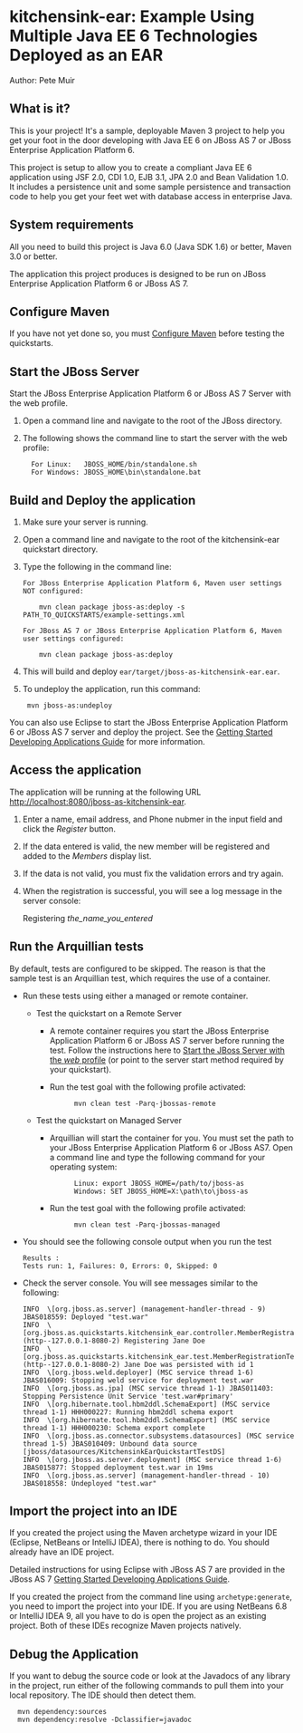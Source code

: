 kitchensink-ear: Example Using Multiple Java EE 6 Technologies Deployed as an EAR
==============================================================================================
Author: Pete Muir

What is it?
-----------

This is your project! It's a sample, deployable Maven 3 project to help you get your foot in the door developing with Java EE 6 on JBoss AS 7 or JBoss Enterprise Application Platform 6. 

This project is setup to allow you to create a compliant Java EE 6 application using JSF 2.0, CDI 1.0, EJB 3.1, JPA 2.0 and Bean Validation 1.0. It includes a persistence unit and some sample persistence and transaction code to help you get your feet wet with database access in enterprise Java. 

System requirements
-------------------

All you need to build this project is Java 6.0 (Java SDK 1.6) or better, Maven 3.0 or better.

The application this project produces is designed to be run on JBoss Enterprise Application Platform 6 or JBoss AS 7. 


Configure Maven 
-------------

If you have not yet done so, you must [Configure Maven](../README.html/#mavenconfiguration) before testing the quickstarts.


Start the JBoss Server
-------------------------

Start the JBoss Enterprise Application Platform 6 or JBoss AS 7 Server with the web profile.

1. Open a command line and navigate to the root of the JBoss directory.
2. The following shows the command line to start the server with the web profile:

         For Linux:   JBOSS_HOME/bin/standalone.sh
         For Windows: JBOSS_HOME\bin\standalone.bat

Build and Deploy the application
-------------------------

1. Make sure your server is running.
2. Open a command line and navigate to the root of the kitchensink-ear quickstart directory.
3. Type the following in the command line: 

       For JBoss Enterprise Application Platform 6, Maven user settings NOT configured: 

           mvn clean package jboss-as:deploy -s PATH_TO_QUICKSTARTS/example-settings.xml

       For JBoss AS 7 or JBoss Enterprise Application Platform 6, Maven user settings configured: 

           mvn clean package jboss-as:deploy

4. This will build and deploy `ear/target/jboss-as-kitchensink-ear.ear`.
5. To undeploy the application, run this command:

        mvn jboss-as:undeploy

You can also use Eclipse to start the JBoss Enterprise Application Platform 6 or JBoss AS 7 server and deploy the project. See the <a href="https://docs.jboss.org/author/display/AS71/Getting+Started+Developing+Applications+Guide" title="Getting Started Developing Applications Guide">Getting Started Developing Applications Guide</a> for more information.

Access the application 
---------------------

The application will be running at the following URL <http://localhost:8080/jboss-as-kitchensink-ear>.

1. Enter a name, email address, and Phone nubmer in the input field and click the _Register_ button.
2. If the data entered is valid, the new member will be registered and added to the _Members_ display list.
3. If the data is not valid, you must fix the validation errors and try again.
4. When the registration is successful, you will see a log message in the server console:

      Registering _the_name_you_entered_

Run the Arquillian tests
---------------------

By default, tests are configured to be skipped. The reason is that the sample test is an Arquillian test, which requires the use of a container. 

* Run these tests using either a managed or remote container.

  * Test the quickstart on a Remote Server

      * A remote container requires you start the JBoss Enterprise Application Platform 6 or JBoss AS 7 server before running the test. Follow the instructions here to [Start the JBoss Server with the _web_ profile](../README.html#startserverweb) (or point to the server start method required by your quickstart).
      * Run the test goal with the following profile activated:

                  mvn clean test -Parq-jbossas-remote

  * Test the quickstart on Managed Server

      * Arquillian will start the container for you. You must set the path to your JBoss Enterprise Application Platform 6 or JBoss AS7. Open a command line and type the following command for your operating system:

                  Linux: export JBOSS_HOME=/path/to/jboss-as
                  Windows: SET JBOSS_HOME=X:\path\to\jboss-as

      * Run the test goal with the following profile activated:

                  mvn clean test -Parq-jbossas-managed

* You should see the following console output when you run the test

      Results :
      Tests run: 1, Failures: 0, Errors: 0, Skipped: 0

* Check the server console. You will see messages similar to the following:

      INFO  \[org.jboss.as.server] (management-handler-thread - 9) JBAS018559: Deployed "test.war"
      INFO  \[org.jboss.as.quickstarts.kitchensink_ear.controller.MemberRegistration] (http--127.0.0.1-8080-2) Registering Jane Doe
      INFO  \[org.jboss.as.quickstarts.kitchensink_ear.test.MemberRegistrationTest] (http--127.0.0.1-8080-2) Jane Doe was persisted with id 1
      INFO  \[org.jboss.weld.deployer] (MSC service thread 1-6) JBAS016009: Stopping weld service for deployment test.war
      INFO  \[org.jboss.as.jpa] (MSC service thread 1-1) JBAS011403: Stopping Persistence Unit Service 'test.war#primary'
      INFO  \[org.hibernate.tool.hbm2ddl.SchemaExport] (MSC service thread 1-1) HHH000227: Running hbm2ddl schema export
      INFO  \[org.hibernate.tool.hbm2ddl.SchemaExport] (MSC service thread 1-1) HHH000230: Schema export complete
      INFO  \[org.jboss.as.connector.subsystems.datasources] (MSC service thread 1-5) JBAS010409: Unbound data source [jboss/datasources/KitchensinkEarQuickstartTestDS]
      INFO  \[org.jboss.as.server.deployment] (MSC service thread 1-6) JBAS015877: Stopped deployment test.war in 19ms
      INFO  \[org.jboss.as.server] (management-handler-thread - 10) JBAS018558: Undeployed "test.war"


Import the project into an IDE
---------------------

If you created the project using the Maven archetype wizard in your IDE (Eclipse, NetBeans or IntelliJ IDEA), there is nothing to do. You should already have an IDE project.

Detailed instructions for using Eclipse with JBoss AS 7 are provided in the JBoss AS 7 <a href="https://docs.jboss.org/author/display/AS71/Getting+Started+Developing+Applications+Guide" title="Getting Started Developing Applications Guide">Getting Started Developing Applications Guide</a>.

If you created the project from the command line using `archetype:generate`, you need to import the project into your IDE. If you are using NetBeans 6.8 or IntelliJ IDEA 9, all you have to do is open the project as an existing project. Both of these IDEs recognize Maven projects natively.


Debug the Application
---------------------

If you want to debug the source code or look at the Javadocs of any library in the project, run either of the following commands to pull them into your local repository. The IDE should then detect them.

      mvn dependency:sources
      mvn dependency:resolve -Dclassifier=javadoc
